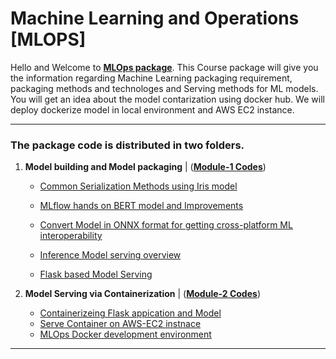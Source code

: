 # Machine Learning and Operations [MLOPS] 

Hello and Welcome to **[MLOps package](https://ai.science/w/mlops?all-materials-tab=week1-mlops&tab=all-materials)**. This Course package will give you the information regarding Machine Learning packaging requirement, packaging methods and technologes and Serving methods for ML models. You will get an idea about the model contarization using docker hub. We will deploy dockerize model in local environment and AWS EC2 instance.

---

### The package code is distributed in two folders. 

1) **Model building and Model packaging** | (**[Module-1 Codes](https://github.com/Aggregate-Intellect/original-handson-packages/tree/main/MLOps/Module1-Model_Packaging)**)
	- [Common Serialization Methods using Iris model](https://github.com/Aggregate-Intellect/original-handson-packages/tree/main/MLOps/Module1-Model_Packaging/Common_Serialization_Methods)
	
	- [MLflow hands on BERT model and Improvements](https://github.com/Aggregate-Intellect/original-handson-packages/tree/main/MLOps/Module1-Model_Packaging/MLflow_HandsOn)
	- [Convert Model in ONNX format for getting cross-platform ML interoperability](https://github.com/Aggregate-Intellect/original-handson-packages/tree/main/MLOps/Module1-Model_Packaging/ONNX_HandOn)
	- [Inference Model serving overview](https://github.com/Aggregate-Intellect/original-handson-packages/tree/main/MLOps/Module1-Model_Packaging/Inference_Model_Serving)
	- [Flask based Model Serving](https://github.com/Aggregate-Intellect/original-handson-packages/tree/main/MLOps/Module1-Model_Packaging/Flask_Iris_Model_Serving)
	
2) **Model Serving via Containerization** | (**[Module-2 Codes](https://github.com/Aggregate-Intellect/original-handson-packages/tree/main/MLOps/Module2-Model_Serving)**)
	- [Containerizeing Flask appication and Model](https://github.com/Aggregate-Intellect/original-handson-packages/tree/main/MLOps/Module2-Model_Serving/containerize_flask_and_model)
	- [Serve Container on AWS-EC2 instnace](https://script/)
	- [MLOps Docker development environment](https://github.com/Aggregate-Intellect/original-handson-packages/tree/main/MLOps/Module2-Model_Serving/mlops_docker_env)


---


